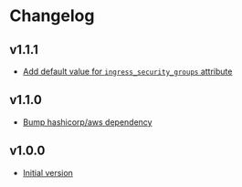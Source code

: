 # Changelog

## v1.1.1

- [Add default value for `ingress_security_groups` attribute](https://github.com/babbel/terraform-aws-alb-for-vpc-internal-requests/pull/14)

## v1.1.0

- [Bump hashicorp/aws dependency](https://github.com/babbel/terraform-aws-alb-for-vpc-internal-requests/pull/10)

## v1.0.0

- [Initial version](https://github.com/babbel/terraform-aws-alb-for-vpc-internal-requests/pull/1)
